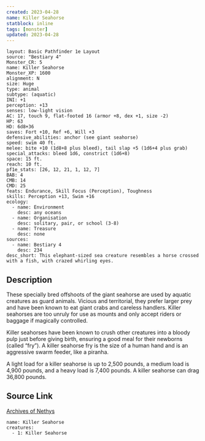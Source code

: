 ```yaml
---
created: 2023-04-28
name: Killer Seahorse
statblock: inline
tags: [monster]
updated: 2023-04-28
---
```

```statblock
layout: Basic Pathfinder 1e Layout
source: "Bestiary 4"
Monster_CR: 5
name: Killer Seahorse
Monster_XP: 1600
alignment: N
size: Huge
type: animal
subtype: (aquatic)
INI: +1
perception: +13
senses: low-light vision
AC: 17, touch 9, flat-footed 16 (armor +8, dex +1, size -2)
HP: 63
HD: 6d8+36
saves: Fort +10, Ref +6, Will +3
defensive_abilities: anchor (see giant seahorse)
speed: swim 40 ft.
melee: bite +10 (1d8+8 plus bleed), tail slap +5 (1d6+4 plus grab)
special_attacks: bleed 1d6, constrict (1d6+8)
space: 15 ft.
reach: 10 ft.
pf1e_stats: [26, 12, 21, 1, 12, 7]
BAB: 4
CMB: 14
CMD: 25
feats: Endurance, Skill Focus (Perception), Toughness
skills: Perception +13, Swim +16
ecology:
  - name: Environment
    desc: any oceans
  - name: Organisation
    desc: solitary, pair, or school (3-8)
  - name: Treasure
    desc: none
sources:
  - name: Bestiary 4
    desc: 234
desc_short: This elephant-sized sea creature resembles a horse crossed with a fish, with crazed whirling eyes.
```
## Description
These specially bred offshoots of the giant seahorse are used by aquatic creatures as guard animals. Vicious and territorial, they prefer larger prey and have been known to eat giant crabs and careless handlers. Killer seahorses are too unruly for use as mounts and only accept riders or baggage if magically controlled.

Killer seahorses have been known to crush other creatures into a bloody pulp just before giving birth, ensuring a good meal for their newborns (called “fry”). A killer seahorse fry is the size of a human hand and is an aggressive swarm feeder, like a piranha.

A light load for a killer seahorse is up to 2,500 pounds, a medium load is 4,900 pounds, and a heavy load is 7,400 pounds. A killer seahorse can drag 36,800 pounds.
## Source Link
[Archives of Nethys](https://aonprd.com/MonsterDisplay.aspx?ItemName=Killer%20Seahorse)
```encounter-table
name: Killer Seahorse
creatures:
  - 1: Killer Seahorse
```
